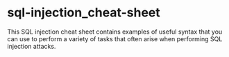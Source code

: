 # sql-injection_cheat-sheet
This SQL injection cheat sheet contains examples of useful syntax that you can use to perform a variety of tasks that often arise when performing SQL injection attacks.
